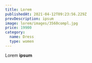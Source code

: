 ```yaml
---
title: Lorem
publishedAt: 2021-04-12T09:23:56.229Z
prevDescription: ipsum
image: lorem/images/3560compl.jpg
price: 19900
category:
  name: Dress
  type: women
---
```

Lorem **ipsum**